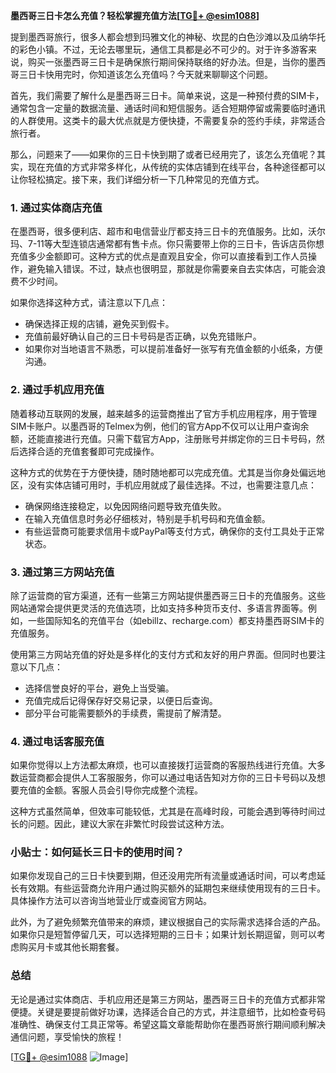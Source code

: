 **墨西哥三日卡怎么充值？轻松掌握充值方法[[TG💪+ @esim1088](https://t.me/s/esim1088)]**

提到墨西哥旅行，很多人都会想到玛雅文化的神秘、坎昆的白色沙滩以及瓜纳华托的彩色小镇。不过，无论去哪里玩，通信工具都是必不可少的。对于许多游客来说，购买一张墨西哥三日卡是确保旅行期间保持联络的好办法。但是，当你的墨西哥三日卡快用完时，你知道该怎么充值吗？今天就来聊聊这个问题。

首先，我们需要了解什么是墨西哥三日卡。简单来说，这是一种预付费的SIM卡，通常包含一定量的数据流量、通话时间和短信服务。适合短期停留或需要临时通讯的人群使用。这类卡的最大优点就是方便快捷，不需要复杂的签约手续，非常适合旅行者。

那么，问题来了——如果你的三日卡快到期了或者已经用完了，该怎么充值呢？其实，现在充值的方式非常多样化，从传统的实体店铺到在线平台，各种途径都可以让你轻松搞定。接下来，我们详细分析一下几种常见的充值方式。

### 1. **通过实体商店充值**
在墨西哥，很多便利店、超市和电信营业厅都支持三日卡的充值服务。比如，沃尔玛、7-11等大型连锁店通常都有售卡点。你只需要带上你的三日卡，告诉店员你想充值多少金额即可。这种方式的优点是直观且安全，你可以直接看到工作人员操作，避免输入错误。不过，缺点也很明显，那就是你需要亲自去实体店，可能会浪费不少时间。

如果你选择这种方式，请注意以下几点：
- 确保选择正规的店铺，避免买到假卡。
- 充值前最好确认自己的三日卡号码是否正确，以免充错账户。
- 如果你对当地语言不熟悉，可以提前准备好一张写有充值金额的小纸条，方便沟通。

### 2. **通过手机应用充值**
随着移动互联网的发展，越来越多的运营商推出了官方手机应用程序，用于管理SIM卡账户。以墨西哥的Telmex为例，他们的官方App不仅可以让用户查询余额，还能直接进行充值。只需下载官方App，注册账号并绑定你的三日卡号码，然后选择合适的充值套餐即可完成操作。

这种方式的优势在于方便快捷，随时随地都可以完成充值。尤其是当你身处偏远地区，没有实体店铺可用时，手机应用就成了最佳选择。不过，也需要注意几点：
- 确保网络连接稳定，以免因网络问题导致充值失败。
- 在输入充值信息时务必仔细核对，特别是手机号码和充值金额。
- 有些运营商可能要求信用卡或PayPal等支付方式，确保你的支付工具处于正常状态。

### 3. **通过第三方网站充值**
除了运营商的官方渠道，还有一些第三方网站提供墨西哥三日卡的充值服务。这些网站通常会提供更灵活的充值选项，比如支持多种货币支付、多语言界面等。例如，一些国际知名的充值平台（如ebillz、recharge.com）都支持墨西哥SIM卡的充值服务。

使用第三方网站充值的好处是多样化的支付方式和友好的用户界面。但同时也要注意以下几点：
- 选择信誉良好的平台，避免上当受骗。
- 充值完成后记得保存好交易记录，以便日后查询。
- 部分平台可能需要额外的手续费，需提前了解清楚。

### 4. **通过电话客服充值**
如果你觉得以上方法都太麻烦，也可以直接拨打运营商的客服热线进行充值。大多数运营商都会提供人工客服服务，你可以通过电话告知对方你的三日卡号码以及想要充值的金额。客服人员会引导你完成整个流程。

这种方式虽然简单，但效率可能较低，尤其是在高峰时段，可能会遇到等待时间过长的问题。因此，建议大家在非繁忙时段尝试这种方法。

### 小贴士：如何延长三日卡的使用时间？
如果你发现自己的三日卡快要到期，但还没用完所有流量或通话时间，可以考虑延长有效期。有些运营商允许用户通过购买额外的延期包来继续使用现有的三日卡。具体操作方法可以咨询当地营业厅或查阅官方网站。

此外，为了避免频繁充值带来的麻烦，建议根据自己的实际需求选择合适的产品。如果你只是短暂停留几天，可以选择短期的三日卡；如果计划长期逗留，则可以考虑购买月卡或其他长期套餐。

### 总结
无论是通过实体商店、手机应用还是第三方网站，墨西哥三日卡的充值方式都非常便捷。关键是要提前做好功课，选择适合自己的方式，并注意细节，比如检查号码准确性、确保支付工具正常等。希望这篇文章能帮助你在墨西哥旅行期间顺利解决通信问题，享受愉快的旅程！

[[TG💪+ @esim1088](https://t.me/s/esim1088) ![Image](https://i.postimg.cc/4NQfJmqS/Snipaste-2025-05-13-00-14-12.png)]